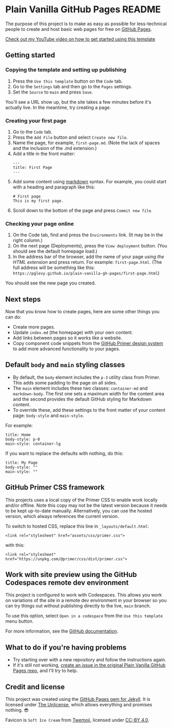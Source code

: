 # Plain Vanilla GitHub Pages README
The purpose of this project is to make as easy as possible for less-technical people to create and host basic web pages for free on [GitHub Pages](https://pages.github.com/).

[Check out my YouTube video on how to get started using this template](https://youtu.be/jlkHEmgQhGU)

## Getting started

### Copying the template and setting up publishing
1. Press the `Use this template` button on the `Code` tab.
1. Go to the `Settings` tab and then go to the `Pages` settings.
1. Set the `Source` to `main` and press `Save`.

You'll see a URL show up, but the site takes a few minutes before it's actually live. In the meantime, try creating a page.

### Creating your first page
1. Go to the `Code` tab.
1. Press the `Add File` button and select `Create new file`.
1. Name the page, for example, `first-page.md`. (Note the lack of spaces and the inclusion of the .md extension.)
1. Add a title in the front matter:
    ```
    ---
    title: First Page
    ---
    ```
1. Add some content using [markdown](https://guides.github.com/features/mastering-markdown/) syntax. For example, you could start with a heading and paragraph like this:
    ```
    # First page
    This is my first page.
    ```
5. Scroll down to the bottom of the page and press `Commit new file`.

### Checking your page online
1. On the Code tab, find and press the `Environments` link. (It may be in the right column.)
1. On the next page (Deployments), press the `View deployment` button. (You should see the default homepage load.)
1. In the address bar of the browser, add the name of your page _using the HTML extension_ and press return. For example: `first-page.html`. (The full address will be something like this: `https://pglevy.github.io/plain-vanilla-gh-pages/first-page.html`)

You should see the new page you created.

## Next steps
Now that you know how to create pages, here are some other things you can do:
- Create more pages.
- Update `index.md` (the homepage) with your own content.
- Add links between pages so it works like a website.
- Copy component code snippets from the [GitHub Primer design system](https://primer.style/css/components) to add more advanced functionality to your pages.

## Default `body` and `main` styling classes
- By default, the `body` element includes the `p-3` utility class from Primer. This adds some padding to the page on all sides.
- The `main` element includes these two classes: `container-md` and `markdown-body`. The first one sets a maximum width for the content area and the second provides the default GitHub styling for Markdown content.
- To override these, add these settings to the front matter of your content page: `body-style` and `main-style`.

For example:
```
title: Home
body-style: p-0
main-style: container-lg
```

If you want to replace the defaults with nothing, do this:
```
title: My Page
body-style: ""
main-style: ""
```

## GitHub Primer CSS framework
This projects uses a local copy of the Primer CSS to enable work locally and/or offline. Note this copy may not be the latest version because it needs to be kept up-to-date manually. Alternatively, you can use the hosted version, which always references the current version.

To switch to hosted CSS, replace this line in `_layouts/default.html`:
```
<link rel="stylesheet" href="assets/css/primer.css">
```

with this:
```
<link rel="stylesheet" href="https://unpkg.com/@primer/css/dist/primer.css">
```

## Work with site preview using the GitHub Codespaces remote dev environment
This project is configured to work with Codespaces. This allows you work on variations of the site in a remote dev environment in your browser so you can try things out without publishing directly to the live, `main` branch.

To use this option, select `Open in a codespace` from the `Use this template` menu button.

For more information, see the [GitHub documentation](https://docs.github.com/en/codespaces/developing-in-codespaces/creating-a-codespace-from-a-template#creating-a-codespace-from-a-template-repository).

## What to do if you're having problems
- Try starting over with a new repository and follow the instructions again.
- If it's still not working, [create an issue in the original Plain Vanilla GitHub Pages repo](https://github.com/lowcodelounge/plain-vanilla-gh-pages/issues), and I'll try to help.

## Credit and license
This project was created using the [GitHub Pages gem for Jekyll](https://github.com/github/pages-gem). It is licensed under [The Unlicense](https://github.com/pglevy/plain-vanilla-gh-pages/blob/main/LICENSE), which allows everything and promises nothing. 😎

Favicon is `Soft Ice Cream` from [Twemoji](https://twemoji.twitter.com/), licensed under [CC-BY 4.0](https://creativecommons.org/licenses/by/4.0/).
